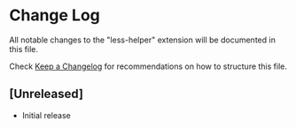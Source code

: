 # Change Log

All notable changes to the "less-helper" extension will be documented in this file.

Check [Keep a Changelog](http://keepachangelog.com/) for recommendations on how to structure this file.

## [Unreleased]

- Initial release